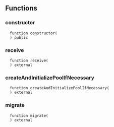 


## Functions
### constructor
```solidity
  function constructor(
  ) public
```




### receive
```solidity
  function receive(
  ) external
```




### createAndInitializePoolIfNecessary
```solidity
  function createAndInitializePoolIfNecessary(
  ) external
```




### migrate
```solidity
  function migrate(
  ) external
```




